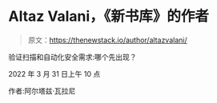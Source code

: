 # Altaz Valani，《新书库》的作者

> 原文：<https://thenewstack.io/author/altazvalani/>

验证扫描和自动化安全需求:哪个先出现？

2022 年 3 月 31 日上午 10 点

作者:阿尔塔兹·瓦拉尼